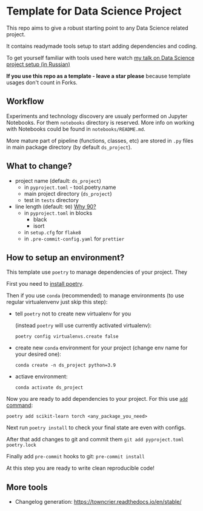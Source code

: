 # Template for Data Science Project

This repo aims to give a robust starting point to any Data Science related
project.

It contains readymade tools setup to start adding dependencies and coding.

To get yourself familiar with tools used here watch
[my talk on Data Science project setup (in Russian)](https://youtu.be/jLIAiDMyseQ)

**If you use this repo as a template - leave a star please** because template
usages don't count in Forks.

## Workflow

Experiments and technology discovery are usualy performed on Jupyter Notebooks.
For them `notebooks` directory is reserved. More info on working with Notebooks
could be found in `notebooks/README.md`.

More mature part of pipeline (functions, classes, etc) are stored in `.py` files
in main package directory (by default `ds_project`).

## What to change?

- project name (default: `ds_project`)
  - in `pyproject.toml` - tool.poetry.name
  - main project directory (`ds_project`)
  - test in `tests` directory
- line length (default: `90`) [Why 90?](https://youtu.be/esZLCuWs_2Y?t=1287)
  - in `pyproject.toml` in blocks
    - black
    - isort
  - in `setup.cfg` for `flake8`
  - in `.pre-commit-config.yaml` for `prettier`

## How to setup an environment?

This template use `poetry` to manage dependencies of your project. They

First you need to
[install poetry](https://python-poetry.org/docs/#installation).

Then if you use `conda` (recommended) to manage environments (to use regular
virtualenvenv just skip this step):

- tell `poetry` not to create new virtualenv for you

  (instead `poetry` will use currently activated virtualenv):

  `poetry config virtualenvs.create false`

- create new `conda` environment for your project (change env name for your
  desired one):

  `conda create -n ds_project python=3.9`

- actiave environment:

  `conda activate ds_project`

Now you are ready to add dependencies to your project. For this use
[`add` command](https://python-poetry.org/docs/cli/#add):

`poetry add scikit-learn torch <any_package_you_need>`

Next run `poetry install` to check your final state are even with configs.

After that add changes to git and commit them
`git add pyproject.toml poetry.lock`

Finally add `pre-commit` hooks to git: `pre-commit install`

At this step you are ready to write clean reproducible code!

## More tools

- Changelog generation: https://towncrier.readthedocs.io/en/stable/
